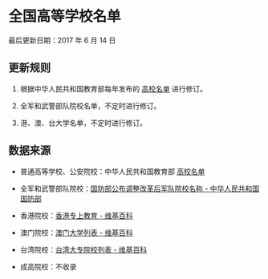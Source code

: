 # 全国高等学校名单

最后更新日期：2017 年 6 月 14 日

## 更新规则

1. 根据中华人民共和国教育部每年发布的 [高校名单](http://www.moe.gov.cn/srcsite/A03/moe_634/) 进行修订。

2. 全军和武警部队院校名单，不定时进行修订。

3. 港、澳、台大学名单，不定时进行修订。

## 数据来源

* 普通高等学校、公安院校：中华人民共和国教育部 [高校名单](http://www.moe.gov.cn/srcsite/A03/moe_634/)

* 全军和武警部队院校：[国防部公布调整改革后军队院校名称 - 中华人民共和国国防部](http://www.mod.gov.cn/jzhzt/2017-06/29/content_4784053.htm)

* 香港院校：[香港专上教育 - 维基百科](https://zh.wikipedia.org/wiki/%E9%A6%99%E6%B8%AF%E5%B0%88%E4%B8%8A%E6%95%99%E8%82%B2)

* 澳门院校：[澳门大学列表 - 维基百科](https://zh.wikipedia.org/wiki/%E6%BE%B3%E9%96%80%E5%A4%A7%E5%AD%B8%E5%88%97%E8%A1%A8)

* 台湾院校：[台湾大专院校列表 - 维基百科](https://zh.wikipedia.org/wiki/%E5%8F%B0%E7%81%A3%E5%A4%A7%E5%B0%88%E9%99%A2%E6%A0%A1%E5%88%97%E8%A1%A8)

* 成高院校：不收录
